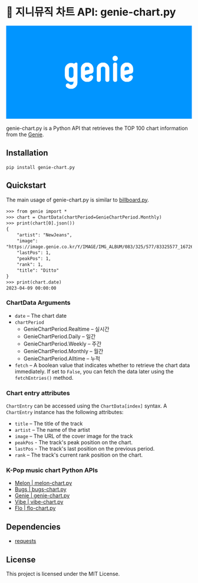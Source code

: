 # 🧞 지니뮤직 차트 API: genie-chart.py
![genie](./image.jpg)

genie-chart.py is a Python API that retrieves the TOP 100 chart information from the [Genie](https://www.genie.co.kr/).

## Installation
```commandline
pip install genie-chart.py
```

## Quickstart
The main usage of genie-chart.py is similar to [billboard.py](https://github.com/guoguo12/billboard-charts).
```commandline
>>> from genie import *
>>> chart = ChartData(chartPeriod=GenieChartPeriod.Monthly)
>>> print(chart[0].json())
{
    "artist": "NewJeans",
    "image": "https://image.genie.co.kr/Y/IMAGE/IMG_ALBUM/083/325/577/83325577_1672649874616_1_140x140.JPG/dims/resize/Q_80,0",
    "lastPos": 1,
    "peakPos": 1,
    "rank": 1,
    "title": "Ditto"
}
>>> print(chart.date)
2023-04-09 00:00:00
```

### ChartData Arguments
- `date` – The chart date
- `chartPeriod`
  - GenieChartPeriod.Realtime – 실시간
  - GenieChartPeriod.Daily – 일간
  - GenieChartPeriod.Weekly – 주간
  - GenieChartPeriod.Monthly – 월간
  - GenieChartPeriod.Alltime – 누적
- `fetch` – A boolean value that indicates whether to retrieve the chart data immediately. If set to `False`, you can fetch the data later using the `fetchEntries()` method.

### Chart entry attributes
`ChartEntry` can be accessed using the `ChartData[index]` syntax. A `ChartEntry` instance has the following attributes:
- `title` – The title of the track
- `artist` – The name of the artist
- `image` – The URL of the cover image for the track
- `peakPos` - The track's peak position on the chart.
- `lastPos` - The track's last position on the previous period.
- `rank` – The track's current rank position on the chart.

### K-Pop music chart Python APIs
- [Melon | melon-chart.py](https://github.com/gold24park/melon-chart.py)
- [Bugs | bugs-chart.py](https://github.com/gold24park/bugs-chart.py)
- [Genie | genie-chart.py](https://github.com/gold24park/genie-chart.py)
- [Vibe | vibe-chart.py](https://github.com/gold24park/vibe-chart.py)
- [Flo | flo-chart.py](https://github.com/gold24park/flo-chart.py)

## Dependencies
- [requests](https://requests.readthedocs.io/en/latest/)

## License
This project is licensed under the MIT License.
